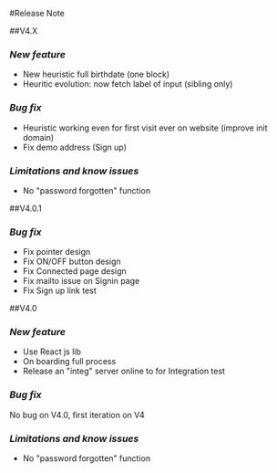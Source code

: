 #Release Note

##V4.X

### *New feature*

* New heuristic full birthdate (one block)
* Heuritic evolution: now fetch label of input (sibling only)

### *Bug fix*

* Heuristic working even for first visit ever on website (improve init domain)
* Fix demo address (Sign up)

### *Limitations and know issues*

* No "password forgotten" function 

##V4.0.1

### *Bug fix*

* Fix pointer design
* Fix ON/OFF button design
* Fix Connected page design
* Fix mailto issue on Signin page
* Fix Sign up link test

##V4.0

### *New feature*

* Use React js lib
* On boarding full process
* Release an "integ" server online to for Integration test

### *Bug fix*

No bug on V4.0, first iteration on V4

### *Limitations and know issues*

* No "password forgotten" function 

